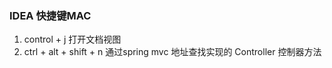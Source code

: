 ### IDEA 快捷键MAC 

1. control + j 打开文档视图
2. ctrl + alt + shift + n 通过spring mvc 地址查找实现的 Controller 控制器方法

